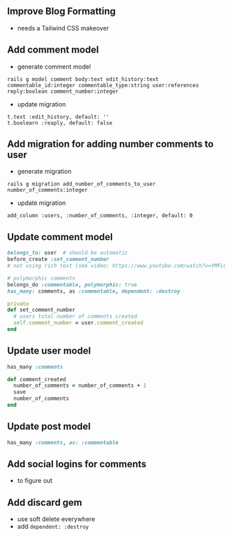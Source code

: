 ## Improve Blog Formatting
- needs a Tailwind CSS makeover


## Add comment model

- generate comment model
```
rails g model comment body:text edit_history:text commentable_id:integer commentable_type:string user:references reply:boolean comment_number:integer
```
- update migration
```
t.text :edit_history, default: ''
t.boolearn :reaply, default: false
```
## Add migration for adding number comments to user
- generate migration
```
rails g migration add_number_of_comments_to_user number_of_comments:integer 
```
- update migration
```
add_column :users, :number_of_comments, :integer, default: 0
```
## Update comment model
```ruby
belongs_to: user  # should be automatic 
before_create :set_comment_number
# not using rich text (see video: https://www.youtube.com/watch?v=YMFL0U1bNSM 12:24)

# polymorphic comments
belongs_do :commentable, polymorphic: true
has_many: comments, as :commentable, dependent: :destroy

private 
def set_comment_number
  # users total number of comments created
  self.comment_number = user.comment_created
end
```
## Update user model
```ruby
has_many :comments

def comment_created
  number_of_comments = number_of_comments + 1
  save
  number_of_comments
end
```

## Update post model
```ruby
has_many :comments, as: :commentable


```



## Add social logins for comments
- to figure out

## Add discard gem 
- use soft delete everywhere
- add `dependent: :destroy`



